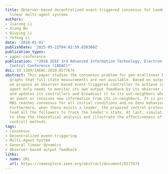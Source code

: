 ```yaml
---
title: Observer-based decentralized event-triggered consensus for leader-following
  linear multi-agent systems
authors:
- Jiarong Li
- Xiang Wu
- Qiuying Li
- Yefeng Li
date: '2018-01-01'
publishDate: '2025-05-22T04:02:59.830360Z'
publication_types:
- paper-conference
publication: '*2018 IEEE 3rd Advanced Information Technology, Electronic and Automation
  Control Conference (IAEAC)*'
doi: 10.1109/IAEAC.2018.8577674
abstract: This paper studies the consensus problem for gen-erallinear MASs under directed
  graphs that full-state measurements are not available. Based on output feedback,
  we propose an observer-based event-triggered controller to achieve consensus. Each
  agent only needs to monitor its own output feedback by its observer continuously
  and updates its controllers and broadcast it to its out-neighbors when it triggers
  an event or receives new information from its in-neighbors. It is proved that the
  MAS reaches consensus for all initial conditions and no Zeno behavior exhibits.
  Furthermore, when there exists a leader, the proposed control protocol can also
  lead all the followers to track the leader's state. At last, simulation is given
  to show the theoretical analysis and illustrate the effectiveness of the proposed
  controll methods.
tags:
- Consensus
- Decentralized event-triggering
- Multi-Agent System
- General linear dynamics
- Observer-based output feedback
links:
- name: URL
  url: https://ieeexplore.ieee.org/abstract/document/8577674
---
```

